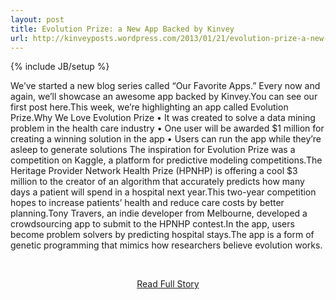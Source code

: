 ```yaml
---
layout: post
title: Evolution Prize: a New App Backed by Kinvey
url: http://kinveyposts.wordpress.com/2013/01/21/evolution-prize-a-new-app-backed-by-kinvey/
---
```

{% include JB/setup %}<p>We’ve started a new blog series called “Our Favorite Apps.” Every now and again, we’ll showcase an awesome app backed by Kinvey.You can see our first post here.This week, we’re highlighting an app called Evolution Prize.Why We Love Evolution Prize
 • It was created to solve a data mining problem in the health care industry
 • One user will be awarded $1 million for creating a winning solution in the app
 • Users can run the app while they’re asleep to generate solutions
 The inspiration for Evolution Prize was a competition on Kaggle, a platform for predictive modeling competitions.The Heritage Provider Network Health Prize (HPNHP) is offering a cool $3 million to the creator of an algorithm that accurately predicts how many days a patient will spend in a hospital next year.This two-year competition hopes to increase patients’ health and reduce care costs by better planning.Tony Travers, an indie developer from Melbourne, developed a crowdsourcing app to submit to the HPNHP contest.In the app, users become problem solvers by predicting hospital stays.The app is a form of genetic programming that mimics how researchers believe evolution works.</p>
<br /><p align='center'><a href="http://kinveyposts.wordpress.com/2013/01/21/evolution-prize-a-new-app-backed-by-kinvey/">Read Full Story</a></p><br />
